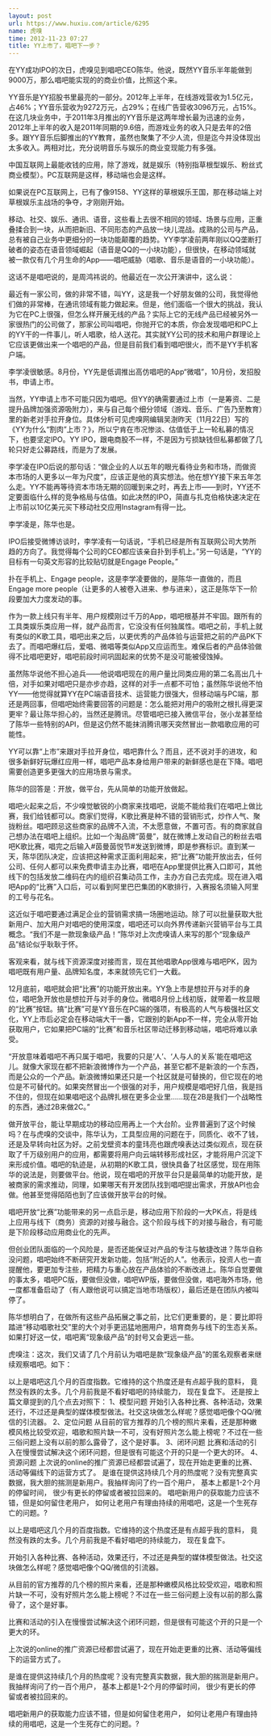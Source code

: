```yaml
---
layout: post
url: https://www.huxiu.com/article/6295
name: 虎嗅
time: 2012-11-23 07:27
title: YY上市了，唱吧下一步？
---
```

在YY成功IPO的次日，虎嗅见到唱吧CEO陈华。他说，既然YY音乐半年能做到9000万，那么唱吧能实现的的商业价值，比照这个来。

YY音乐是YY招股书里最亮的一部分。2012年上半年，在线游戏营收为1.5亿元，占46%；YY音乐营收为9272万元，占29%；在线广告营收3096万元，占15%。在这几块业务中，于2011年3月推出的YY音乐是这两年增长最为迅速的业务，2012年上半年的收入是2011年同期的9.6倍，而游戏业务的收入只是去年的2倍多。跟YY音乐后脚推出的YY教育，虽然也聚集了不少人流，但是迄今并没体现出太多收入。两相对比，充分说明音乐与娱乐的商业变现能力有多强。

中国互联网上最能收钱的应用，除了游戏，就是娱乐（特别指草根型娱乐、粉丝式商业模型）。PC互联网是这样，移动端也会是这样。

如果说在PC互联网上，已有了像9158、YY这样的草根娱乐王国，那在移动端上对草根娱乐主战场的争夺，才刚刚开始。

移动、社交、娱乐、通讯、语音，这些看上去很不相同的领域、场景与应用，正重叠揉合到一块，从而把新旧、不同形态的产品放一块儿混战。成熟的公司与产品，总有被自己业务中更细分的一块功能颠覆的趋势。YY李学凌前两年刚以QQ垄断打破者的姿态在语音领域崛起（语音是QQ的一小块功能），但很快，在移动领域就被一款仅有几个月生命的App——唱吧威胁（唱歌、音乐是语音的一小块功能）。

这话不是唱吧说的，是周鸿祎说的。他最近在一次公开演讲中，这么说：

最近有一家公司，做的非常不错，叫YY，这是我一个好朋友做的公司，我觉得他们做的非常棒，在通讯领域有能力做起来。但是，他们面临一个很大的挑战，我认为它在PC上很强，但怎么样开展无线的产品？实际上它的无线产品已经被另外一家很热门的公司做了，那家公司叫唱吧，你抛开它的本质，你会发现唱吧和PC上的YY干的一件事儿，听人唱歌，给人送花。其实就YY公司的技术和用户群理论上它应该更做出来一个唱吧的产品，但是目前我们看到唱吧很火，而不是YY手机客户端。

李学凌很敏感。8月份，YY先是低调推出高仿唱吧的App“微唱”，10月份，发招股书，申请上市。

当然，YY申请上市不可能只因为唱吧。但YY的确需要通过上市（一是筹资、二是提升品牌加强资源吸附力），来与自己每个细分领域（游戏、音乐、广告乃至教育）里的新老对手拉开身位。具体分析可见虎嗅网编辑吴澍昨天（11月22日）写的《YY为什么“割肉”上市？》，所以宁肯在市况惨淡、估值低于上一轮私募的情况下，也要坚定IPO。YY IPO，跟电商股不一样，不是因为亏损缺钱但私募都做了几轮只好走公募路线，而是为了发展。

李学凌在IPO后说的那句话：“做企业的人以五年的眼光看待业务和市场，而做资本市场的人更多以一年为尺度”，应该正是他的真实想法。他在想YY接下来五年怎么走。YY不能再等待资本市场无期的回暖到来之时，再去上市——到时，YY还不定要面临什么样的竞争格局与估值。如此决然的IPO，简直与扎克伯格快速决定在上市前以10亿美元买下移动社交应用Instagram有得一比。

李学凌是，陈华也是。

IPO后接受微博访谈时，李学凌有一句话说，“手机已经是所有互联网公司大势所趋的方向了。我觉得每个公司的CEO都应该亲自扑到手机上。”另一句话是，“YY的目标有一句英文形容的比较贴切就是Engage People。”

扑在手机上、Engage people，这是李学凌要做的，是陈华一直做的，而且Engage more people（让更多的人被卷入进来、参与进来），这正是陈华下一阶段要加大力度发动的事。

作为一款上线只有半年、用户规模刚过千万的App，唱吧根基并不牢固。跟所有的工具类娱乐类应用一样，就产品而言，它没没有任何独属性。唱吧之前，手机上就有类似的K歌工具，唱吧出来之后，以更优秀的产品体验与运营把之前的产品PK下去了。而唱吧爆红后，爱唱、微唱等类似App又应运而生。难保后者的产品体验做得不比唱吧更好，唱吧前段时间巩固起来的优势不是没可能被侵蚀掉。

虽然陈华说他不担心追兵——他说唱吧现在的用户量比同类应用的第二名高出几十倍，对手如果对唱吧只是亦步亦趋，这样的对手一点都不可怕；虽然陈华说他不怕YY——他觉得就算YY在PC端语音技术、运营能力很强大，但移动端与PC端，那还是两回事，但唱吧始终需要回答的问题是：怎么能把对用户的吸附之根扎得更深更牢？最让陈华担心的，当然还是腾讯。尽管唱吧已接入微信平台，张小龙甚至给了陈华一些特别的API，但是这仍然不能抹消腾讯哪天突然冒出一款唱歌应用的可能性。

YY可以靠“上市”来跟对手拉开身位，唱吧靠什么？而且，还不说对手的进攻，和很多新鲜好玩爆红应用一样，唱吧产品本身给用户带来的新鲜感也是在下降。唱吧需要创造更多更强大的应用场景与需求。

陈华的回答是：开放，做平台，先从简单的功能开放做起。

唱吧火起来之后，不少嗅觉敏锐的小商家来找唱吧，说能不能给我们在唱吧上做比赛，我们给钱都可以。商家们觉得，K歌比赛是种不错的营销形式，炒作人气、聚拢粉丝。唱吧顾忌这些商家的品牌不入流，不太愿意做，不置可否。有的商家就自己想办法在唱吧上组织。比如一个淘品牌“茵曼”，就在微博上发动自己的粉丝去唱吧K歌比赛，唱完之后输入#茵曼茵悦节#发送到微博，即是参赛标识。直到某一天，陈华团队决定，应该把这种需求正面利用起来，把“比赛”功能开放出去，任何公司、任何人都可以来免费申请主办比赛，唱吧在App里提供比赛入口即可，其他线下的包括发放二维码在内的组织召集动员工作，主办方自己去完成。现在进入唱吧App的“比赛”入口后，可以看到阿里巴巴集团的K歌排行，入赛报名须输入阿里的工号与花名。

这近似于唱吧要通过满足企业的营销需求搞一场圈地运动。除了可以批量获取大批新用户、加大用户对唱吧的使用深度，唱吧还可以向外界传递新兴营销平台与工具概念。“我们不是一款现象级产品！”陈华对上次虎嗅请人来写的那个“现象级产品”结论似乎耿耿于怀。

客观来看，就与线下资源深度对接而言，现在其他唱歌App很难与唱吧PK，因为唱吧既有用户量、品牌知名度，本来就领先它们一大截。

12月底前，唱吧就会把“比赛”的功能开放出来。YY急上市是想拉开与对手的身位，唱吧急开放也是想拉开与对手的身位。微唱8月份上线初版，就带着一枚显眼的“比赛”按钮。搞“比赛”可是YY音乐在PC端的强项，有极高的人气与极强社区文化，YY上市后必定会在移动端大干一番，它跟别的新App不一样，完全从零开始获取用户，它如果把PC端的“比赛”和音乐社区带动迁移到移动端，唱吧将难以承受。

“开放意味着唱吧不再只属于唱吧，我要的只是‘人’、‘人与人的关系’能在唱吧这儿。就像大家现在都不把新浪微博作为一个产品，甚至它都不是新浪的一个东西，而是公众的一个产品。新浪微博如果还只是一个社区就是可替换的，但它现在的地位是不可替代的。如果突然冒出一个很强的对手，用户规模是唱吧好几倍，我是挡不住的，但现在如果唱吧这个品牌扎根在更多企业里……现在2B是我们一个战略性的东西，通过2B来做2C。”

做开放平台，能让早期成功的移动应用再上一个大台阶。业界普遍到了这个时候吗？在与虎嗅的交谈中，陈华认为，工具型应用的问题在于，同质化、收不了钱，还是及早转向社区为好。之前戈壁资本的童玮亮也跟虎嗅表达过类似观点，现在获取了千万级别用户的应用，都需要将用户向云端转移形成社区，才能将用户沉淀下来形成价值。唱吧的轨迹是，从初期的K歌工具，很快具备了社区感觉，现在用陈华的说法是，则要做平台。他说，现在唱吧的开放平台只是最简单的功能开放，是被商家的需求推动，同理，如果哪天有开发团队找到唱吧提出需求，开放API也会做。他甚至觉得陌陌也到了应该做开放平台的时候。

唱吧开放“比赛”功能带来的另一点启示是，移动应用下阶段的一大PK点，将是线上应用与线下（商务）资源的对接与融合。这个阶段与线下的对接与融合，有可能是下阶段移动应用商业化的先声。

但创业团队面临的一个风险是，是否还能保证对产品的专注与敏捷改进？陈华自称没问题，唱吧始终不断研究开发新功能，包括“附近的人”。他表示，投资人也一直提醒他，要更加专注些，把精力与重心放在产品体验的不断改进上。陈华自觉要做的事太多，唱吧PC版，要做但没做，唱吧WP版，要做但没做，唱吧海外市场，他一度都准备启动了（有人跟他说可以搞定当地市场版权），最后还是在团队内被叫停了。

陈华想明白了，在做所有这些产品拓展之事之前，比它们更重要的，是：要比即将踏进“移动唱歌社交”里的大个对手更迅猛地圈用户，培育商务与线下的生态关系。如果打好这一仗，唱吧离“现象级产品”的封号又会更远一些。

虎嗅注：这次，我们又请了几个月前认为唱吧是款“现象级产品”的匿名观察者来继续观察唱吧。如下：

以上是唱吧这几个月的百度指数。它维持的这个热度还是有点超乎我的意料， 竟然没有跌的太多。几个月前我是不看好唱吧的持续能力， 现在复盘下。 还是按上篇文章提到的几个点去对照下： 1、模型问题 开始引入各种比赛、各种活动，效果还行，不过还是典型的媒体模型做法。社交这块做怎么样呢？感觉唱吧像个QQ/微信的引流器。 2、定位问题 从目前的官方推荐的几个榜的照片来看，还是那种嫩模风格比较受欢迎，唱歌和照片缺一不可，没有好照片怎么能上榜呢？不过在一些三俗问题上没有以前的那么露骨了，这个是好事。 3、闭环问题 比赛和活动的引入在慢慢尝试解决这个闭环问题，但是很有可能这个开的只是一个更大的环。 4、资源问题 上次说的online的推广资源已经都尝试遍了，现在开始走更重的比赛、活动等偏线下的运营方式了。 是谁在提供这持续几个月的热度呢？没有完整真实数据，我大胆的揣测是新用户。我抽样询问了约一百个用户， 基本上都是1-2个月的停留时间， 很少有更长的停留或者被拉回来的。 唱吧新用户的获取能力应该不错，但是如何留住老用户， 如何让老用户有理由持续的用唱吧，这是一个生死存亡的问题。?

以上是唱吧这几个月的百度指数。它维持的这个热度还是有点超乎我的意料， 竟然没有跌的太多。几个月前我是不看好唱吧的持续能力， 现在复盘下。

开始引入各种比赛、各种活动，效果还行，不过还是典型的媒体模型做法。社交这块做怎么样呢？感觉唱吧像个QQ/微信的引流器。

从目前的官方推荐的几个榜的照片来看，还是那种嫩模风格比较受欢迎，唱歌和照片缺一不可，没有好照片怎么能上榜呢？不过在一些三俗问题上没有以前的那么露骨了，这个是好事。

比赛和活动的引入在慢慢尝试解决这个闭环问题，但是很有可能这个开的只是一个更大的环。

上次说的online的推广资源已经都尝试遍了，现在开始走更重的比赛、活动等偏线下的运营方式了。

是谁在提供这持续几个月的热度呢？没有完整真实数据，我大胆的揣测是新用户。我抽样询问了约一百个用户， 基本上都是1-2个月的停留时间， 很少有更长的停留或者被拉回来的。

唱吧新用户的获取能力应该不错，但是如何留住老用户， 如何让老用户有理由持续的用唱吧，这是一个生死存亡的问题。?

